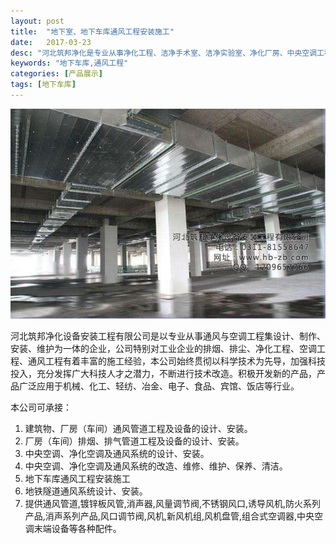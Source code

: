 ```yaml
---
layout: post
title:  "地下室、地下车库通风工程安装施工"
date:   2017-03-23
desc: "河北筑邦净化是专业从事净化工程、洁净手术室、洁净实验室、净化厂房、中央空调工程设计、建设和技术改造的企业。"
keywords: "地下车库,通风工程"
categories: [产品展示]
tags: [地下车库]
---
```


![](/static/img/2017/03/2303.jpg)

河北筑邦净化设备安装工程有限公司是以专业从事通风与空调工程集设计、制作、安装、维护为一体的企业，公司特别对工业企业的排烟、排尘、净化工程、空调工程、通风工程有着丰富的施工经验，本公司始终贯彻以科学技术为先导，加强科技投入，充分发挥广大科技人才之潜力，不断进行技术改造。积极开发新的产品，产品广泛应用于机械、化工、轻纺、冶金、电子、食品、宾馆、饭店等行业。

本公司可承接：

1. 建筑物、厂房（车间）通风管道工程及设备的设计、安装。
2. 厂房（车间）排烟、排气管道工程及设备的设计、安装。
3. 中央空调、净化空调及通风系统的设计、安装。
4. 中央空调、净化空调及通风系统的改造、维修、维护、保养、清洁。
5. 地下车库通风工程安装施工
6. 地铁隧道通风系统设计、安装。
7. 提供通风管道,镀锌板风管,消声器,风量调节阀,不锈钢风口,诱导风机,防火系列产品,消声系列产品,风口调节阀,风机,新风机组,风机盘管,组合式空调器,中央空调末端设备等各种配件。
